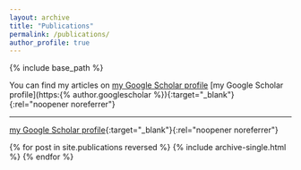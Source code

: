 ```yaml
---
layout: archive
title: "Publications"
permalink: /publications/
author_profile: true
---
```


{% include base_path %}

  You can find my articles on <a href="{{author.googlescholar}}">my Google Scholar profile</a>
[my Google Scholar profile](https:{% author.googlescholar %}){:target="_blank"}{:rel="noopener noreferrer"}

- - - - - 
[my Google Scholar profile](https://scholar.google.de/citations?hl=en&user=CBgK8gIAAAAJ){:target="_blank"}{:rel="noopener noreferrer"}

{% for post in site.publications reversed %}
  {% include archive-single.html %}
{% endfor %}

